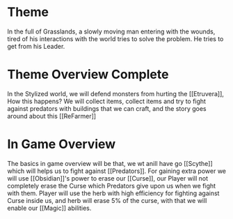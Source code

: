 # Theme
In the full of Grasslands, a slowly moving man entering with the wounds, tired of his interactions with the world tries to solve the problem. He tries to get from his Leader.

# Theme Overview Complete
In the Stylized world, we will defend monsters from hurting the [[Etruvera]], How this happens? We will collect items, collect items and try to fight against predators with buildings that we can craft, and the story goes around about this [[ReFarmer]]

# In Game Overview
The basics in game overview will be that, we wt anill have go [[Scythe]] which will helps us to fight against [[Predators]]. For gaining extra power we will use [[Obsidian]]'s power to erase our [[Curse]], our Player will not completely erase the Curse which Predators give upon us when we fight with them. Player will use the herb with high efficiency for fighting against Curse inside us, and herb will erase 5% of the curse, with that we will enable our [[Magic]] abilities. 
 